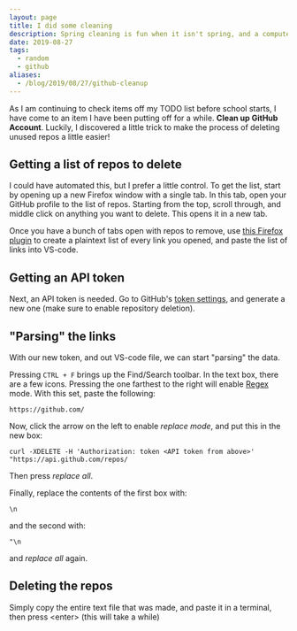 ```yaml
---
layout: page
title: I did some cleaning
description: Spring cleaning is fun when it isn't spring, and a computer does all the work
date: 2019-08-27
tags:
  - random
  - github
aliases:
  - /blog/2019/08/27/github-cleanup
---
```


As I am continuing to check items off my TODO list before school starts, I have come to an item I have been putting off for a while. **Clean up GitHub Account**. Luckily, I discovered a little trick to make the process of deleting unused repos a little easier!

## Getting a list of repos to delete
I could have automated this, but I prefer a little control. To get the list, start by opening up a new Firefox window with a single tab. In this tab, open your GitHub profile to the list of repos.
Starting from the top, scroll through, and middle click on anything you want to delete. This opens it in a new tab.

Once you have a bunch of tabs open with repos to remove, use [this Firefox plugin](https://addons.mozilla.org/en-US/firefox/addon/urls-list/) to create a plaintext list of every link you opened, and paste the list of links into VS-code.

## Getting an API token
Next, an API token is needed. Go to GitHub's [token settings](https://github.com/settings/tokens), and generate a new one (make sure to enable repository deletion).

## "Parsing" the links
With our new token, and out VS-code file, we can start "parsing" the data. 

Pressing `CTRL + F` brings up the Find/Search toolbar. In the text box, there are a few icons. Pressing the one farthest to the right will enable [Regex](https://en.wikipedia.org/wiki/Regular_expression) mode. With this set, paste the following:
```
https://github.com/
```

Now, click the arrow on the left to enable *replace mode*, and put this in the new box:
```
curl -XDELETE -H 'Authorization: token <API token from above>' "https://api.github.com/repos/
```

Then press *replace all*.

Finally, replace the contents of the first box with:
```
\n
```

and the second with:
```
"\n
```

and *replace all* again.

## Deleting the repos
Simply copy the entire text file that was made, and paste it in a terminal, then press \<enter\> (this will take a while)